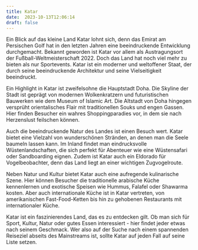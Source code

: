 ```yaml
---
title: Katar
date:  2023-10-13T12:06:14
draft: false
---
```


Ein Blick auf das kleine Land Katar lohnt sich, denn das Emirat am Persischen Golf hat in den letzten Jahren eine beeindruckende Entwicklung durchgemacht. Bekannt geworden ist Katar vor allem als Austragungsort der Fußball-Weltmeisterschaft 2022. Doch das Land hat noch viel mehr zu bieten als nur Sportevents. Katar ist ein moderner und weltoffener Staat, der durch seine beeindruckende Architektur und seine Vielseitigkeit beeindruckt.

Ein Highlight in Katar ist zweifelsohne die Hauptstadt Doha. Die Skyline der Stadt ist geprägt von modernen Wolkenkratzern und futuristischen Bauwerken wie dem Museum of Islamic Art. Die Altstadt von Doha hingegen versprüht orientalisches Flair mit traditionellen Souks und engen Gassen. Hier finden Besucher ein wahres Shoppingparadies vor, in dem sie nach Herzenslust feilschen können.

Auch die beeindruckende Natur des Landes ist einen Besuch wert. Katar bietet eine Vielzahl von wunderschönen Stränden, an denen man die Seele baumeln lassen kann. Im Inland findet man eindrucksvolle Wüstenlandschaften, die sich perfekt für Abenteuer wie eine Wüstensafari oder Sandboarding eignen. Zudem ist Katar auch ein Eldorado für Vogelbeobachter, denn das Land liegt an einer wichtigen Zugvogelroute.

Neben Natur und Kultur bietet Katar auch eine aufregende kulinarische Szene. Hier können Besucher die traditionelle arabische Küche kennenlernen und exotische Speisen wie Hummus, Falafel oder Shawarma kosten. Aber auch internationale Küche ist in Katar vertreten, von amerikanischen Fast-Food-Ketten bis hin zu gehobenen Restaurants mit internationaler Küche.

Katar ist ein faszinierendes Land, das es zu entdecken gilt. Ob man sich für Sport, Kultur, Natur oder gutes Essen interessiert - hier findet jeder etwas nach seinem Geschmack. Wer also auf der Suche nach einem spannenden Reiseziel abseits des Mainstreams ist, sollte Katar auf jeden Fall auf seine Liste setzen.
